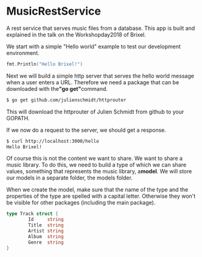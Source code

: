 # MusicRestService
A rest service that serves music files from a database. This app is built and explained in the talk on the 
Workshopday2018 of Brixel.

We start with a simple "Hello world" example to test our development environment.

```Go
fmt.Println("Hello Brixel!")
```

Next we will build a simple http server that serves the hello world message when a user enters a URL. Therefore we 
need a package that can be downloaded with the<b>"go get"</b>command.

```bash
$ go get github.com/julienschmidt/httprouter
```

This will download the httprouter of Julien Schmidt from github to your GOPATH.

If we now do a request to the server, we should get a response.

```bash
$ curl http://localhost:3000/hello
Hello Brixel!
```

Of course this is not the content we want to share. We want to share a music library. To do this, we need to build a 
type of which we can share values, something that represents the music library, a<b>model</b>. We will store our models 
in a separate folder, the models folder.

When we create the model, make sure that the name of the type and the properties of the type are spelled with a capital 
letter. Otherwise they won't be visible for other packages (including the main package). 

````Go
type Track struct {
	    Id     string
	    Title  string
	    Artist string
	    Album  string
	    Genre  string
}
````

